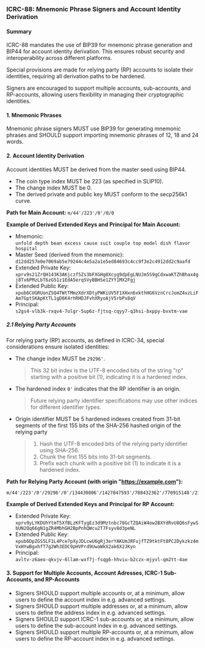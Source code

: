 ### ICRC-88: Mnemonic Phrase Signers and Account Identity Derivation

#### Summary

ICRC-88 mandates the use of BIP39 for mnemonic phrase generation and BIP44 for account identity derivation. This ensures robust security and interoperability across different platforms.

Special provisions are made for relying party (RP) accounts to isolate their identities, requiring all derivation paths to be hardened. 

Signers are encouraged to support multiple accounts, sub-accounts, and RP-accounts, allowing users flexibility in managing their cryptographic identities.

#### 1. Mnemonic Phrases

Mnemonic phrase signers MUST use BIP39 for generating mnemonic phrases and SHOULD support importing mnemonic phrases of 12, 18 and 24 words.

#### 2. Account Identity Derivation

Account identities MUST be derived from the master seed using BIP44.

- The coin type index MUST be 223 (as specified in SLIP10).
- The change index MUST be 0.
- The derived private and public key MUST conform to the secp256k1 curve.

**Path for Main Account:** `m/44'/223'/0'/0/0`

**Example of Derived Extended Keys and Principal for Main Account:**
- Mnemonic:  
  `unfold depth bean excess cause suit couple top model dish flavor hospital`
- Master Seed (derived from the mnemonic):  
  `d12dd257e0e7069ab5e79244c4e5a2a1e5ed84693c4cc9f3e2c4912dd2c9aafd`
- Extended Private Key:  
  `xprv9s21ZrQH143K3AKjczf5Zs3bFXGHg8Xcyg9dpEgLNUJm5S9gCdxwaKTZhBhax4gj8Tx6PMzLbT6zG51z1EdA5erqSVyBBHSe1ZYY1MX2Fgj`
- Extended Public Key:  
  `xpub6CUGRUonZSQ4TWtTMmzXdrXDtyPWKiUV5F1XHxn6xkthHG6VznCrcJomZ4xzLiFAm7GptSKApKtTL1gD6K4rhRHDJFvhXRyoAjV5rbPx8qV`
- Principal:  
  `s2gs4-vlb3k-rxqv4-7ulgr-5up6z-fjtsq-cqyy7-q3hsi-bxppy-bvxtm-vae`

##### 2.1 Relying Party Accounts

For relying party (RP) accounts, as defined in ICRC-34, special considerations ensure isolated identities:

- The change index MUST be `29296'`.
  > This 32 bit index is the UTF-8 encoded bits of the string "rp" starting with a positive bit (1), indicating it is a hardened index.
- The hardened index `0'` indicates that the RP identifier is an origin.
  > Future relying party identifier specifications may use other indices for different identifier types.
- Origin identifier MUST be 5 hardened indexes created from 31-bit segments of the first 155 bits of the SHA-256 hashed origin of the relying party
  > 1. Hash the UTF-8 encoded bits of the relying party identifier using SHA-256.
  > 2. Chunk the first 155 bits into 31-bit segments.
  > 3. Prefix each chunk with a positive bit (1) to indicate it is a hardened index.

**Path for Relying Party Account (with origin "https://example.com"):**
```
m/44'/223'/0'/29296'/0'/134430806'/1427847593'/788432362'/770915148'/2128951988'
```

**Example of Derived Extended Keys and Principal for RP Account:**
- Extended Private Key:  
  `xprv9yLYKDUhYtmT5XfBLzKFTygEz3d9Mztnbc78GcTZQAiW4ow2BXYdRvU8Q6sFywSbUN2Qq66gN1gZR4MbhGH2BpPnhQWcu2T7Fsyv8d3peNL`
- Extended Public Key:  
  `xpub6DpZGS5LF1L4Pce7pXyJDLcwU6gRj3erYAKUmJRFujfTZ9tktFt8PC2Dykzkz4mVxHYwBgxhfT7g2Wh3EDC9pHVPrd9UwaWkX2ak6X2JKyn`
- Principal:  
  `avltv-z6aeo-qkvjv-6llam-wxf7j-fsqg6-hhviu-b2czx-mjyvl-qm2tt-4ae`

#### 3. Support for Multiple Accounts, Account Adresses, ICRC-1 Sub-Accounts, and RP-Accounts

- Signers SHOULD support multiple accounts or, at a minimum, allow users to define the account index in e.g. advanced settings.
- Signers SHOULD support multiple addresses or, at a minimum, allow users to define the address index in e.g. advanced settings.
- Signers SHOULD support ICRC-1 sub-accounts or, at a minimum, allow users to define the sub-account index in e.g. advanced settings.
- Signers SHOULD support multiple RP-accounts or, at a minimum, allow users to define the RP-account index in e.g. advanced settings.
